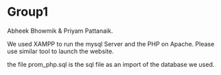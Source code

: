 # Group1
Abheek Bhowmik & Priyam Pattanaik.

We used XAMPP to run the mysql Server and the PHP on Apache.
Please use similar tool to launch the website.

the file prom_php.sql is the sql file as an import of the database we used.
